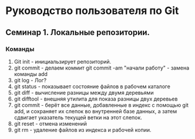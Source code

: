 # Руководство пользователя по Git
## Семинар 1. Локальные репозитории.
### Команды
1. Git init - инициальзирует репозиторий.
2. git commit - делаем коммит git commit -am "начали работу" - замена команды add
3. git log - Лог? 
4. git status - показывает состояние файлов в рабочем каталоге
5. git diff - вычисление разницы между двумя деревьями
6. git difftool -   внешняя утилита для показа разницы двух деревьев 
7. git commit - берёт все данные, добавленные в индекс с помощью git add, и сохраняет их слепок во внутренней базе данных, а затем сдвигает указатель текущей ветки на этот слепок.
8. git reset - отмена изменений 
9. git rm - удаление файлов из индекса и рабочей копии.
